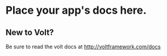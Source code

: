 # Place your app's docs here.

## New to Volt?
Be sure to read the volt docs at http://voltframework.com/docs
